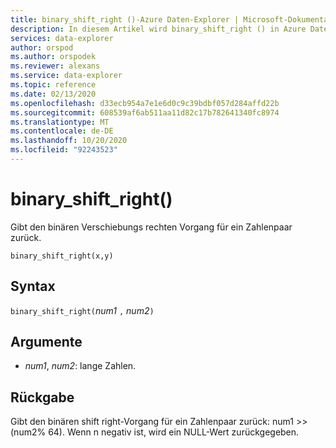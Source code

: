 ```yaml
---
title: binary_shift_right ()-Azure Daten-Explorer | Microsoft-Dokumentation
description: In diesem Artikel wird binary_shift_right () in Azure Daten-Explorer beschrieben.
services: data-explorer
author: orspod
ms.author: orspodek
ms.reviewer: alexans
ms.service: data-explorer
ms.topic: reference
ms.date: 02/13/2020
ms.openlocfilehash: d33ecb954a7e1e6d0c9c39bdbf057d284affd22b
ms.sourcegitcommit: 608539af6ab511aa11d82c17b782641340fc8974
ms.translationtype: MT
ms.contentlocale: de-DE
ms.lasthandoff: 10/20/2020
ms.locfileid: "92243523"
---
```

# <a name="binary_shift_right"></a>binary_shift_right()

Gibt den binären Verschiebungs rechten Vorgang für ein Zahlenpaar zurück.

```kusto
binary_shift_right(x,y) 
```

## <a name="syntax"></a>Syntax

`binary_shift_right(`*num1* `,` *num2*`)`

## <a name="arguments"></a>Argumente

* *num1*, *num2*: lange Zahlen.

## <a name="returns"></a>Rückgabe

Gibt den binären shift right-Vorgang für ein Zahlenpaar zurück: num1 >>  (num2% 64).
Wenn n negativ ist, wird ein NULL-Wert zurückgegeben.